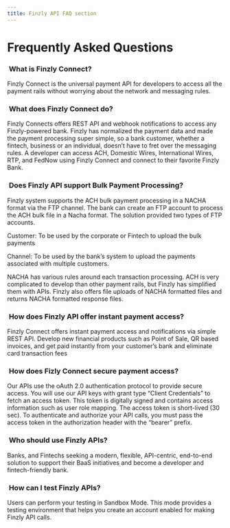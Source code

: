 ```yaml
---
title: Finzly API FAQ section 
---
```


# **Frequently Asked Questions**
### &nbsp;**What is Finzly Connect?**

Finzly Connect is the universal payment API for developers to access all the payment rails without worrying about the network and messaging rules.

### &nbsp;**What does Finzly Connect do?**

Finzly Connects offers REST API and webhook notifications to access any Finzly-powered bank. Finzly has normalized the payment data and made the payment processing super simple, so a bank customer, whether a fintech, business or an individual, doesn’t have to fret over the messaging rules. A developer can access ACH, Domestic Wires, International Wires, RTP, and FedNow using Finzly Connect and connect to their favorite Finzly Bank.

###  &nbsp;**Does Finzly API support Bulk Payment Processing?**

Finzly system supports the ACH bulk payment processing in a NACHA format via the FTP channel. The bank can create an FTP account to process the ACH bulk file in a Nacha format. The solution provided two types of FTP accounts. 

Customer: To be used by the corporate or Fintech to upload the bulk payments 

Channel: To be used by the bank’s system to upload the payments associated with multiple customers. 

NACHA has various rules around each transaction processing. ACH is very complicated to develop than other payment rails, but Finzly has simplified them with APIs. Finzly also offers file uploads of NACHA formatted files and returns NACHA formatted response files.

### &nbsp;**How does Finzly API offer instant payment access?**

Finzly Connect offers instant payment access and notifications via simple REST API. Develop new financial products such as Point of Sale, QR based invoices, and get paid instantly from your customer’s bank and eliminate card transaction fees

### &nbsp;**How does Fizly Connect secure payment access?**

Our APIs use the oAuth 2.0 authentication protocol to provide secure access. You will use our API keys with grant type “Client Credentials” to fetch an access token. This token is digitally signed and contains access information such as user role mapping. The access token is short-lived (30 sec). To authenticate and authorize your API calls, you must pass the access token in the authorization header with the “bearer” prefix.

### &nbsp;**Who should use Finzly APIs?**

Banks, and Fintechs seeking a modern, flexible, API-centric, end-to-end solution to support their BaaS initiatives and become a developer and fintech-friendly bank. 

### &nbsp;**How can I test Finzly APIs?**

Users can perform your testing in Sandbox Mode. This mode provides a testing environment that helps you create an account enabled for making Finzly API calls.
